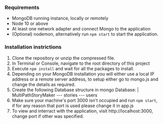 ### Requirements

-   MongoDB running instance, locally or remotely
-   Node 10 or above
-   At least one network adapter and connect Mongo to the application
-   (Optional) nodemon, alternatively run `npm start` to start the application.

### Installation instrictions

1. Clone the repository or unzip the compressed file.
2. In Terminal or Console, navigate to the root directory of this project
3. Execute `npm install` and wait for all the packages to install.
4. Depending on your MongoDB installation you will either use a local IP address or a remote server address, to setup either go to mongo.js and change the details as required.
5. Create the following Database structure in mongo
   Database:
   | MultiPathStoryMaker
   --- stories
   --- users
6. Make sure your machine's port 3000 isn't occupied and run `npm start`, if for any reason that port is used please change it in app.js
7. To view and interract with the application, visit http://localhost:3000, change port if other was specified.
